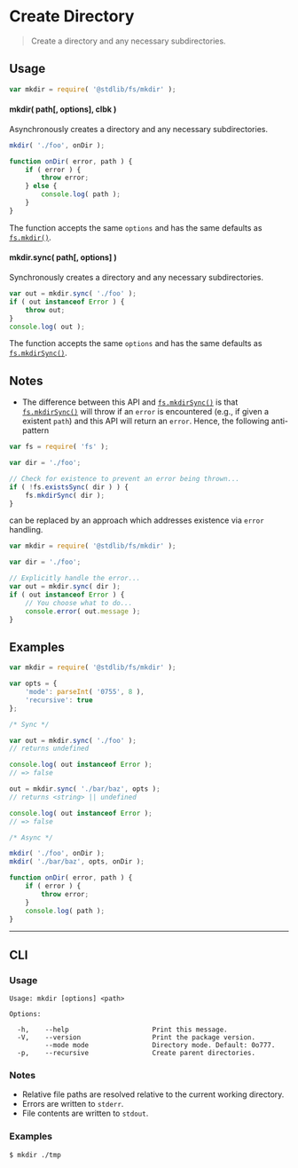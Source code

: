 <!--

@license Apache-2.0

Copyright (c) 2024 The Stdlib Authors.

Licensed under the Apache License, Version 2.0 (the "License");
you may not use this file except in compliance with the License.
You may obtain a copy of the License at

   http://www.apache.org/licenses/LICENSE-2.0

Unless required by applicable law or agreed to in writing, software
distributed under the License is distributed on an "AS IS" BASIS,
WITHOUT WARRANTIES OR CONDITIONS OF ANY KIND, either express or implied.
See the License for the specific language governing permissions and
limitations under the License.

-->

# Create Directory

> Create a directory and any necessary subdirectories.

<!-- Section to include introductory text. Make sure to keep an empty line after the intro `section` element and another before the `/section` close. -->

<!-- Package usage documentation. -->

<section class="usage">

## Usage

<!-- run-disable -->

```javascript
var mkdir = require( '@stdlib/fs/mkdir' );
```

#### mkdir( path\[, options], clbk )

Asynchronously creates a directory and any necessary subdirectories.

```javascript
mkdir( './foo', onDir );

function onDir( error, path ) {
    if ( error ) {
        throw error;
    } else {
        console.log( path );
    }
}
```

The function accepts the same `options` and has the same defaults as [`fs.mkdir()`][node-fs].

#### mkdir.sync( path\[, options] )

Synchronously creates a directory and any necessary subdirectories.

```javascript
var out = mkdir.sync( './foo' );
if ( out instanceof Error ) {
    throw out;
}
console.log( out );
```

The function accepts the same `options` and has the same defaults as [`fs.mkdirSync()`][node-fs].


</section>

<!-- /.usage -->

<!-- Package usage notes. Make sure to keep an empty line after the `section` element and another before the `/section` close. -->

<section class="notes">

## Notes

-   The difference between this API and [`fs.mkdirSync()`][node-fs] is that [`fs.mkdirSync()`][node-fs] will throw if an `error` is encountered (e.g., if given a existent `path`) and this API will return an `error`. Hence, the following anti-pattern

```javascript
var fs = require( 'fs' );

var dir = './foo';

// Check for existence to prevent an error being thrown...
if ( !fs.existsSync( dir ) ) {
    fs.mkdirSync( dir );
}
```

can be replaced by an approach which addresses existence via `error` handling.

```javascript
var mkdir = require( '@stdlib/fs/mkdir' );

var dir = './foo';

// Explicitly handle the error...
var out = mkdir.sync( dir );
if ( out instanceof Error ) {
    // You choose what to do...
    console.error( out.message );
}
```

</section>

<!-- /.notes -->

<!-- Package usage examples. -->

<section class="examples">

## Examples

<!-- eslint no-undef: "error" -->

<!-- run-disable -->

```javascript
var mkdir = require( '@stdlib/fs/mkdir' );

var opts = {
    'mode': parseInt( '0755', 8 ),
    'recursive': true
};

/* Sync */

var out = mkdir.sync( './foo' );
// returns undefined

console.log( out instanceof Error );
// => false

out = mkdir.sync( './bar/baz', opts );
// returns <string> || undefined

console.log( out instanceof Error );
// => false

/* Async */

mkdir( './foo', onDir );
mkdir( './bar/baz', opts, onDir );

function onDir( error, path ) {
    if ( error ) {
        throw error;
    }
    console.log( path );
}
```

</section>

<!-- /.examples -->

* * *

<section class="cli">

## CLI

<section class="usage">

### Usage

```text
Usage: mkdir [options] <path>

Options:

  -h,    --help                     Print this message.
  -V,    --version                  Print the package version.
         --mode mode                Directory mode. Default: 0o777.
  -p,    --recursive                Create parent directories.
```

</section>

<!-- /.usage -->

<section class="notes">

### Notes

-   Relative file paths are resolved relative to the current working directory.
-   Errors are written to `stderr`.
-   File contents are written to `stdout`.

</section>

<!-- /.notes -->

<section class="examples">

### Examples

```bash
$ mkdir ./tmp
```

</section>

<!-- /.examples -->

</section>

<!-- /.cli -->

<!-- Section to include cited references. If references are included, add a horizontal rule *before* the section. Make sure to keep an empty line after the `section` element and another before the `/section` close. -->

<section class="references">

</section>

<!-- /.references -->

<!-- Section for related `stdlib` packages. Do not manually edit this section, as it is automatically populated. -->

<section class="related">

</section>

<!-- /.related -->

<!-- Section for all links. Make sure to keep an empty line after the `section` element and another before the `/section` close. -->

<section class="links">

[node-fs]: https://nodejs.org/api/fs.html

<!-- <related-links> -->

<!-- </related-links> -->

</section>

<!-- /.links -->
